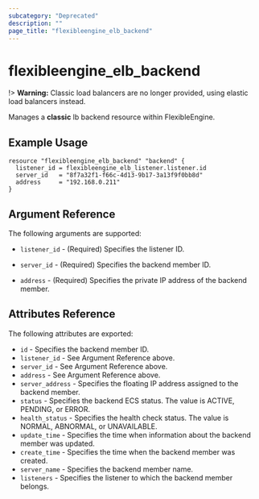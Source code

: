 ```yaml
---
subcategory: "Deprecated"
description: ""
page_title: "flexibleengine_elb_backend"
---
```


# flexibleengine_elb_backend

!> **Warning:** Classic load balancers are no longer provided, using elastic load balancers instead.

Manages a **classic** lb backend resource within FlexibleEngine.

## Example Usage

```hcl
resource "flexibleengine_elb_backend" "backend" {
  listener_id = flexibleengine_elb_listener.listener.id
  server_id   = "8f7a32f1-f66c-4d13-9b17-3a13f9f0bb8d"
  address     = "192.168.0.211"
}
```

## Argument Reference

The following arguments are supported:

* `listener_id` - (Required) Specifies the listener ID.

* `server_id` - (Required) Specifies the backend member ID.

* `address` - (Required) Specifies the private IP address of the backend member.

## Attributes Reference

The following attributes are exported:

* `id` - Specifies the backend member ID.
* `listener_id` - See Argument Reference above.
* `server_id` - See Argument Reference above.
* `address` - See Argument Reference above.
* `server_address` - Specifies the floating IP address assigned to the backend member.
* `status` - Specifies the backend ECS status. The value is ACTIVE, PENDING,
    or ERROR.
* `health_status` - Specifies the health check status. The value is NORMAL,
    ABNORMAL, or UNAVAILABLE.
* `update_time` - Specifies the time when information about the backend member
    was updated.
* `create_time` - Specifies the time when the backend member was created.
* `server_name` - Specifies the backend member name.
* `listeners` - Specifies the listener to which the backend member belongs.
